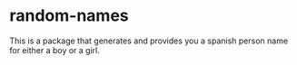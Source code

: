 # random-names
This is a package that generates and provides you a spanish person name for either a boy or a girl.
